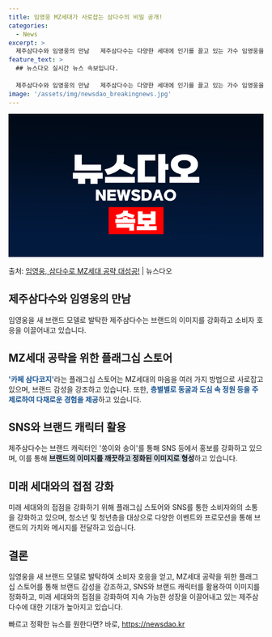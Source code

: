 ```yaml
---
title: 임영웅 MZ세대가 사로잡는 삼다수의 비밀 공개!
categories:
  - News
excerpt: >
  제주삼다수와 임영웅의 만남   제주삼다수는 다양한 세대에 인기를 끌고 있는 가수 임영웅을 새 브랜드 모델로 …
feature_text: >
  ## 뉴스다오 실시간 뉴스 속보입니다.

  제주삼다수와 임영웅의 만남   제주삼다수는 다양한 세대에 인기를 끌고 있는 가수 임영웅을 새 브랜드 모델로 …
image: '/assets/img/newsdao_breakingnews.jpg'
---
```


![뉴스다오 속보](/assets/img/newsdao_breakingnews.jpg)

<p>출처: <a href="https://newsdao.kr/4621" rel="dofollow">임영웅, 삼다수로 MZ세대 공략 대성공!</a> | 뉴스다오</p>

<h2 data-ke-size="size26">제주삼다수와 임영웅의 만남</h2>
임영웅을 새 브랜드 모델로 발탁한 제주삼다수는 브랜드의 이미지를 강화하고 소비자 호응을 이끌어내고 있습니다.

<h2 data-ke-size="size26">MZ세대 공략을 위한 플래그십 스토어</h2>
<b><span style="color: #1a5490;">'카페 삼다코지'</span></b>라는 플래그십 스토어는 MZ세대의 마음을 여러 가지 방법으로 사로잡고 있으며, 브랜드 감성을 강조하고 있습니다. 또한, <b><span style="color: #1a5490;">층별별로 동굴과 도심 속 정원 등을 주제로하여 다채로운 경험을 제공</span></b>하고 있습니다.

<h2 data-ke-size="size26">SNS와 브랜드 캐릭터 활용</h2>
제주삼다수는 브랜드 캐릭터인 '쏭이와 송이'를 통해 SNS 등에서 홍보를 강화하고 있으며, 이를 통해 <b><span style="background-color: #21538527;">브랜드의 이미지를 깨끗하고 정화된 이미지로 형성</span></b>하고 있습니다.

<h2 data-ke-size="size26">미래 세대와의 접점 강화</h2>
미래 세대와의 접점을 강화하기 위해 플래그십 스토어와 SNS를 통한 소비자와의 소통을 강화하고 있으며, 청소년 및 청년층을 대상으로 다양한 이벤트와 프로모션을 통해 브랜드의 가치와 메시지를 전달하고 있습니다.

<h2 data-ke-size="size26">결론</h2>
임영웅을 새 브랜드 모델로 발탁하여 소비자 호응을 얻고, MZ세대 공략을 위한 플래그십 스토어를 통해 브랜드 감성을 강조하고, SNS와 브랜드 캐릭터를 활용하여 이미지를 정화하고, 미래 세대와의 접점을 강화하여 지속 가능한 성장을 이끌어내고 있는 제주삼다수에 대한 기대가 높아지고 있습니다. 

빠르고 정확한 뉴스를 원한다면? 바로, <a href="https://newsdao.kr" rel="dofollow">https://newsdao.kr</a>


    

